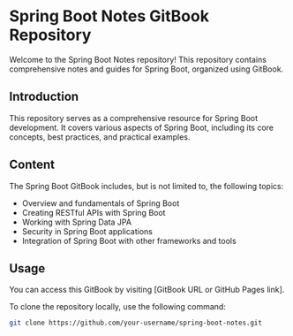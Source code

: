 # Spring Boot Notes GitBook Repository

Welcome to the Spring Boot Notes repository! This repository contains comprehensive notes and guides for Spring Boot, organized using GitBook.

## Introduction

This repository serves as a comprehensive resource for Spring Boot development. It covers various aspects of Spring Boot, including its core concepts, best practices, and practical examples.

## Content

The Spring Boot GitBook includes, but is not limited to, the following topics:
- Overview and fundamentals of Spring Boot
- Creating RESTful APIs with Spring Boot
- Working with Spring Data JPA
- Security in Spring Boot applications
- Integration of Spring Boot with other frameworks and tools

## Usage

You can access this GitBook by visiting [GitBook URL or GitHub Pages link].

To clone the repository locally, use the following command:

```bash
git clone https://github.com/your-username/spring-boot-notes.git
